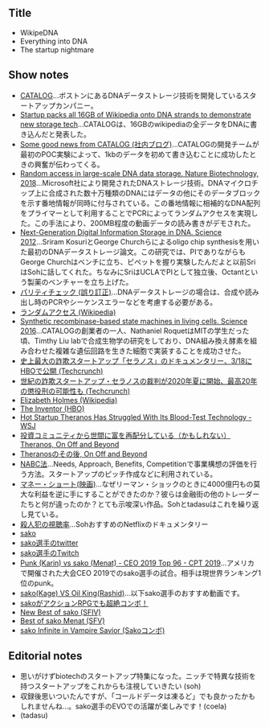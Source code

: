 ## Title
- WikipeDNA
- Everything into DNA
- The startup nightmare

## Show notes
- [CATALOG](https://catalogdna.com/)...ボストンにあるDNAデータストレージ技術を開発しているスタートアップカンパニー。
- [Startup packs all 16GB of Wikipedia onto DNA strands to demonstrate new storage tech](https://www.cnet.com/news/startup-packs-all-16gb-wikipedia-onto-dna-strands-demonstrate-new-storage-tech/)...CATALOGは、16GBのwikipediaの全データをDNAに書き込んだと発表した。
- [Some good news from CATALOG (社内ブログ)](https://catalogdna.com/uncategorized/some-good-news-from-catalog/)...CATALOGの開発チームが最初のPOC実験によって、1kbのデータを初めて書き込むことに成功したときの興奮が伝わってくる。
- [Random access in large-scale DNA data storage. Nature Biotechnology, 2018](https://www.nature.com/articles/nbt.4079)...Microsoft社により開発されたDNAストレージ技術。DNAマイクロチップ上に合成された数十万種類のDNAにはデータの他にそのデータブロックを示す番地情報が同時に付与されている。この番地情報に相補的なDNA配列をプライマーとして利用することでPCRによってランダムアクセスを実現した。この手法により、200MB程度の動画データの読み書きがデモされた。
- [Next-Generation Digital Information Storage in DNA. Science 2012](https://science.sciencemag.org/content/337/6102/1628)...Sriram KosuriとGeorge Churchらによるoligo chip synthesisを用いた最初のDNAデータストレージ論文。この研究では、PIでありながらもGeorge Churchはベンチに立ち、ピペットを握り実験したんだよと以前SriはSohに話してくれた。ちなみにSriはUCLAでPIとして独立後、Octantという製薬のベンチャーを立ち上げた。
- [パリティチェック (誤り訂正)](http://kccn.konan-u.ac.jp/information/cs/cyber04/cy4_prty.htm)...DNAデータストレージの場合は、合成や読み出し時のPCRやシーケンスエラーなどを考慮する必要がある。
- [ランダムアクセス (Wikipedia)](https://ja.wikipedia.org/wiki/%E3%83%A9%E3%83%B3%E3%83%80%E3%83%A0%E3%82%A2%E3%82%AF%E3%82%BB%E3%82%B9)
- [Synthetic recombinase-based state machines in living cells. Science 2016](https://science.sciencemag.org/content/353/6297/aad8559/tab-figures-data)...CATALOGの創業者の一人、Nathaniel RoquetはMITの学生だった頃、Timthy Liu labで合成生物学の研究をしており、DNA組み換え酵素を組み合わせた複雑な遺伝回路を生きた細胞で実装することを成功させた。
- [史上最大の詐欺スタートアップ「セラノス」のドキュメンタリー、3/18にHBOで公開 (Techcrunch)](https://jp.techcrunch.com/2019/03/11/hbo-elizabeth-holmes-theranos-the-inventor-documentary/)
- [世紀の詐欺スタートアップ・セラノスの裁判が2020年夏に開始、最高20年の懲役刑の可能性も (Techcrunch)](https://jp.techcrunch.com/2019/06/30/2019-06-28-theranos-founder-elizabeth-holmes-to-stand-trial-in-2020/)
- [Elizabeth Holmes (Wikipedia)](https://ja.wikipedia.org/wiki/%E3%82%A8%E3%83%AA%E3%82%B6%E3%83%99%E3%82%B9%E3%83%BB%E3%83%9B%E3%83%BC%E3%83%A0%E3%82%BA)
- [The Inventor (HBO)](https://www.hbo.com/documentaries/the-inventor-out-for-blood-in-silicon-valley)
- [Hot Startup Theranos Has Struggled With Its Blood-Test Technology - WSJ](https://www.wsj.com/articles/theranos-has-struggled-with-blood-tests-1444881901)
- [投資コミュニティから世間に富を再配分している（かもしれない）Theranos, On Off and Beyond](https://chikawatanabe.com/2015/10/22/theranos/)
- [Theranosのその後, On Off and Beyond](https://chikawatanabe.com/2016/10/12/theranos_update/)
- [NABC法](https://www.sri.com/japan/five-disciplines-innovation)...Needs, Approach, Benefits, Competitionで事業構想の評価を行う方法。スタートアップのピッチ作成などに利用されている。
- [マネー・ショート(映画)](https://www.moneyshort.jp/)...なぜリーマン・ショックのときに4000億円もの莫大な利益を逆に手にすることができたのか？彼らは金融街の他のトレーダーたちと何が違ったのか？とても示唆深い作品。Sohとtadasuはこれを繰り返し見ている。
- [殺人犯の視聴率](https://www.netflix.com/title/80217946)...SohおすすめのNetflixのドキュメンタリー
- [sako](http://fgamers.saikyou.biz/?sako)
- [sako選手のtwitter](https://twitter.com/sakonoko)
- [sako選手のTwitch](https://www.twitch.tv/sakonoko_game)
- [Punk (Karin) vs sako (Menat) - CEO 2019 Top 96 - CPT 2019](https://www.youtube.com/watch?v=9ah_fcwPK9o)...アメリカで開催された大会CEO 2019でのsako選手の試合。相手は現世界ランキング1位のpunk。
- [sako(Kage) VS Oil King(Rashid)](https://www.youtube.com/watch?v=hoC9B0GYWck)...以下sako選手のおすすめ動画です。
- [sakoがアクションRPGでも超絶コンボ！](https://www.youtube.com/watch?v=YHA3oDbMxIw)
- [New Best of sako (SFIV)](https://www.youtube.com/watch?v=ojy9e_73AKw)
- [Best of sako Menat (SFV)](https://www.youtube.com/watch?v=_PSx897L7U4)
- [sako Infinite in Vampire Savior (Sakoコンボ)](https://www.youtube.com/watch?v=kv--bZBXQ8U)

## Editorial notes
- 思いがけずbiotechのスタートアップ特集になった。ニッチで特異な技術を持つスタートアップをこれからも注視していきたい (soh)
- 収録後思いついたんですが、「コールドデータは凍るど」でも良かったかもしれませんね…。sako選手のEVOでの活躍が楽しみです！(coela)
- (tadasu)
